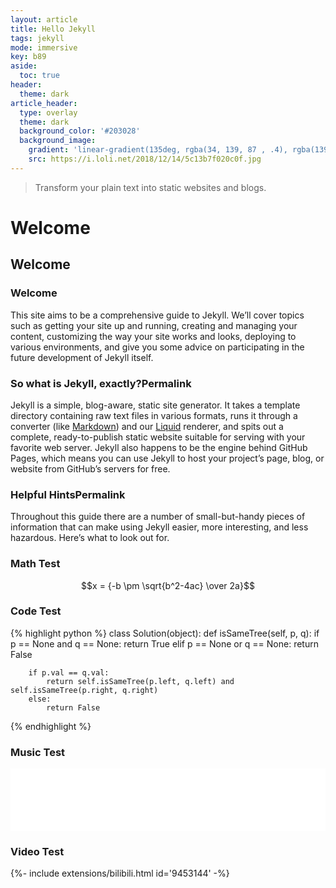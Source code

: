 ```yaml
---
layout: article
title: Hello Jekyll
tags: jekyll
mode: immersive
key: b89
aside:
  toc: true
header:
  theme: dark
article_header:
  type: overlay
  theme: dark
  background_color: '#203028'
  background_image:
    gradient: 'linear-gradient(135deg, rgba(34, 139, 87 , .4), rgba(139, 34, 139, .4))'
    src: https://i.loli.net/2018/12/14/5c13b7f020c0f.jpg
---
```


> Transform your plain text into static websites and blogs.

# Welcome

## Welcome

### Welcome

This site aims to be a comprehensive guide to Jekyll. We’ll cover topics such as getting your site up and running, creating and managing your content, customizing the way your site works and looks, deploying to various environments, and give you some advice on participating in the future development of Jekyll itself.

### So what is Jekyll, exactly?Permalink

Jekyll is a simple, blog-aware, static site generator. It takes a template directory containing raw text files in various formats, runs it through a converter (like [Markdown](https://daringfireball.net/projects/markdown/)) and our [Liquid](https://github.com/Shopify/liquid/wiki) renderer, and spits out a complete, ready-to-publish static website suitable for serving with your favorite web server. Jekyll also happens to be the engine behind GitHub Pages, which means you can use Jekyll to host your project’s page, blog, or website from GitHub’s servers for free.

### Helpful HintsPermalink

Throughout this guide there are a number of small-but-handy pieces of information that can make using Jekyll easier, more interesting, and less hazardous. Here’s what to look out for.

### Math Test

$$x = {-b \pm \sqrt{b^2-4ac} \over 2a}$$

### Code Test

{% highlight python %}
class Solution(object):
    def isSameTree(self, p, q):
        if p == None and q == None:
            return True
        elif p == None or q == None:
            return False

        if p.val == q.val:
            return self.isSameTree(p.left, q.left) and self.isSameTree(p.right, q.right)
        else:
            return False
{% endhighlight %}

### Music Test

<iframe frameborder="no" border="0" marginwidth="0" marginheight="0" width="100%" height="100" src="//music.163.com/outchain/player?type=2&id=1329734055&auto=1&height=66"></iframe>

### Video Test

<div>{%- include extensions/bilibili.html id='9453144' -%}</div>
